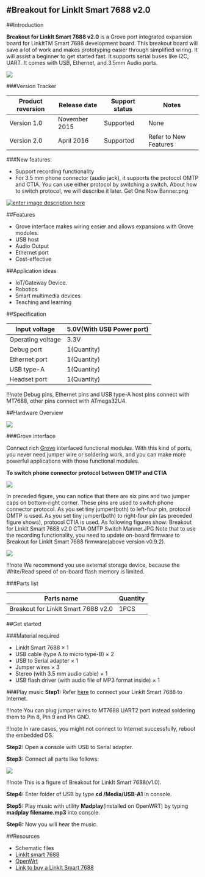 #Breakout for LinkIt Smart 7688 v2.0
----
##Introduction

**Breakout for LinkIt Smart 7688 v2.0** is a Grove port integrated expansion board for LinkItTM Smart 7688 development board. This breakout board will save a lot of work and makes prototyping easier through simplified wiring. It will assist a beginner to get started fast. It supports serial buses like I2C, UART. It comes with USB, Ethernet, and 3.5mm Audio ports.

![](https://github.com/SeeedDocument/Breakout_for_LinkIt_Smart_7688_v2_0/blob/master/image/Breakout_for_LinkIt_Smart_7688_v2.0_product_view_700.jpg?raw=true)

###Version Tracker

|Product reversion | Release date |Support status |Notes                  |
|------------------|--------------|---------------|-----------------------|
|Version 1.0       |November 2015 |Supported      |	None                  |
|Version 2.0       |April 2016	  |Supported      | Refer to New Features |
    


###New features:

* Support recording functionality
* For 3.5 mm phone connector (audio jack), it supports the protocol OMTP and CTIA. You can use either protocol by switching a switch. About how to switch protocol, we will describe it later.
Get One Now Banner.png

[![enter image description here](http://www.seeedstudio.com/wiki/images/thumb/d/d0/Get_One_Now_Banner.png/150px-Get_One_Now_Banner.png)](http://www.seeedstudio.com/depot/Breakout-for-LinkIt-Smart-7688-v20-p-2641.html)

##Features

* Grove interface makes wiring easier and allows expansions with Grove modules.
* USB host
* Audio Output
* Ethernet port
* Cost-effective

##Application ideas

* IoT/Gateway Device.
* Robotics
* Smart multimedia devices
* Teaching and learning


##Specification

|Input voltage	| 5.0V(With USB Power port) |
|---------------|---------------------------|
|Operating voltage	| 3.3V |
|Debug port	|1(Quantity)|
|Ethernet port	|1(Quantity)|
|USB type-A	|1(Quantity)|
|Headset port|	1(Quantity)|

!!!note
	Debug pins, Ethernet pins and USB type-A host pins connect with MT7688, other pins connect with ATmega32U4.

##Hardware Overview

![](https://github.com/SeeedDocument/Breakout_for_LinkIt_Smart_7688_v2_0/blob/master/image/Breakout_for_LinkIt_Smart_7688_v2.0_hardware_connections_1200_s.jpg?raw=true)

###Grove interface

Connect rich [Grove](http://www.seeedstudio.com/wiki/Grove_System) interfaced functional modules. With this kind of ports, you never need jumper wire or soldering work, and you can make more powerful applications with those functional modules.

**To switch phone connector protocol between OMTP and CTIA**

![](https://github.com/SeeedDocument/Breakout_for_LinkIt_Smart_7688_v2_0/blob/master/image/Breakout_for_LinkIt_Smart_7688_v2.0_switch_procotol_1200_.jpg?raw=true)


In preceded figure, you can notice that there are six pins and two jumper caps on bottom-right corner. These pins are used to switch phone connector protocol. As you set tiny jumper(both) to left-four pin, protocol OMTP is used. As you set tiny jumper(both) to right-four pin (as preceded figure shows), protocol CTIA is used. As following figures show:
Breakout for LinkIt Smart 7688 v2.0 CTIA OMTP Switch Manner.JPG
Note that to use the recording functionality, you need to update on-board firmware to Breakout for LinkIt Smart 7688 firmware(above version v0.9.2).

![](https://github.com/SeeedDocument/Breakout_for_LinkIt_Smart_7688_v2_0/blob/master/image/Breakout_for_LinkIt_Smart_7688_v2.0_CTIA_OMTP_Switch_Manner.JPG?raw=true)

!!!note
	We recommend you use external storage device, because the Write/Read speed of on-board flash memory is limited.

###Parts list

|Parts name	                        |Quantity|
|-----------------------------------|--------|
|Breakout for LinkIt Smart 7688 v2.0|1PCS    |


##Get started

###Material required
- LinkIt Smart 7688 × 1
- USB cable (type A to micro type-B) × 2
- USB to Serial adapter × 1
- Jumper wires × 3
- Stereo (with 3.5 mm audio cable) × 1
- USB flash driver (with audio file of MP3 format inside) × 1

###Play music
**Step1:** Refer [here](http://www.seeedstudio.com/wiki/LinkIt_Smart_7688#Getting_Started) to connect your LinkIt Smart 7688 to Internet.


!!!note
    You can plug jumper wires to MT7688 UART2 port instead soldering them to Pin 8, Pin 9 and Pin GND.

!!!note
    In rare cases, you might not connect to Internet successfully, reboot the embedded OS.

**Step2:** Open a console with USB to Serial adapter.

**Step3:** Connect all parts like follows:

![](https://github.com/SeeedDocument/Breakout_for_LinkIt_Smart_7688_v2_0/blob/master/image/Breakout_for_LinkIt_Smart_7688_demo_connection_1200.jpg?raw=true)

!!!note
    This is a figure of Breakout for LinkIt Smart 7688(v1.0).

**Step4:** Enter folder of USB by type **cd /Media/USB-A1** in console.

**Step5:** Play music with utility **Madplay**(installed on OpenWRT) by typing **madplay filename.mp3** into console.
 
**Step6:** Now you will hear the music.

##Resources

* Schematic files
* [LinkIt smart 7688](http://www.seeedstudio.com/wiki/LinkIt_Smart_7688)
* [OpenWrt](http://wiki.openwrt.org/doc/howto/user.beginner)
* [Link to buy a LinkIt Smart 7688](http://www.seeedstudio.com/depot/LinkIt-Smart-7688-p-2573.html?cPath=122_142)